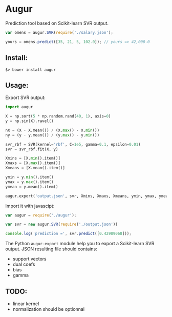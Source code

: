 # Augur

Prediction tool based on Scikit-learn SVR output. 

```javascript
var omens = augur.SVR(require('./salary.json');

yours = omens.predict([35, 21, 5, 102.0]); // yours => 42,000.0   
```


## Install:

``` shell
$> bower install augur
```

## Usage:

Export SVR output:
```python
import augur

X = np.sort(5 * np.random.rand(40, 1), axis=0)
y = np.sin(X).ravel()

nX = (X - X.mean()) / (X.max() - X.min())
ny = (y - y.mean()) / (y.max() - y.min())

svr_rbf = SVR(kernel='rbf', C=1e5, gamma=0.1, epsilon=0.01)
svr = svr_rbf.fit(X, y)

Xmins = [X.min().item()]
Xmaxs = [X.max().item()]
Xmeans = [X.mean().item()]

ymin = y.min().item()
ymax = y.max().item()
ymean = y.mean().item()

augur.export('output.json', svr, Xmins, Xmaxs, Xmeans, ymin, ymax, ymean)

```

Import it with javascipt:
```javascript
var augur = require('./augur');

var svr = new augur.SVR(require('./output.json'))

console.log('prediction =', svr.predict([0.42989068]));
```

The Python `augur-export` module help you to export a Scikit-learn SVR output.
JSON resulting file should contains:
- support vectors
- dual coefs
- bias
- gamma

## TODO:
- linear kernel
- normalization should be optionnal
